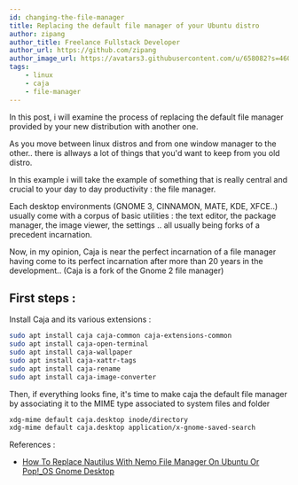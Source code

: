 ```yaml
---
id: changing-the-file-manager
title: Replacing the default file manager of your Ubuntu distro
author: zipang
author_title: Freelance Fullstack Developer
author_url: https://github.com/zipang
author_image_url: https://avatars3.githubusercontent.com/u/658082?s=460&v=4
tags:
    - linux
    - caja
    - file-manager
---
```


In this post, i will examine the process of replacing the default file manager provided by your new distribution with another one.

As you move between linux distros and from one window manager to the other.. there is allways a lot of things that you'd want to keep from you old distro.

In this example i will take the example of something that is really central and crucial to your day to day productivity : the file manager.

Each desktop environments (GNOME 3, CINNAMON, MATE, KDE, XFCE..) usually come with a corpus of basic utilities : the text editor, the package manager, the image viewer, the settings .. all usually being forks of a precedent incarnation.

Now, in my opinion, Caja is near the perfect incarnation of a file manager having come to its perfect incarnation after more than 20 years in the development.. (Caja is a fork of the Gnome 2 file manager)

## First steps :

Install Caja and its various extensions :

```bash
sudo apt install caja caja-common caja-extensions-common
sudo apt install caja-open-terminal
sudo apt install caja-wallpaper
sudo apt install caja-xattr-tags
sudo apt install caja-rename
sudo apt install caja-image-converter
```

Then, if everything looks fine, it's time to make caja the default file manager by associating it to the MIME type associated to system files and folder

```bash
xdg-mime default caja.desktop inode/directory 
xdg-mime default caja.desktop application/x-gnome-saved-search
```

References :

* [How To Replace Nautilus With Nemo File Manager On Ubuntu Or Pop!\_OS Gnome Desktop](https://www.linuxuprising.com/2018/07/how-to-replace-nautilus-with-nemo-file.html)
